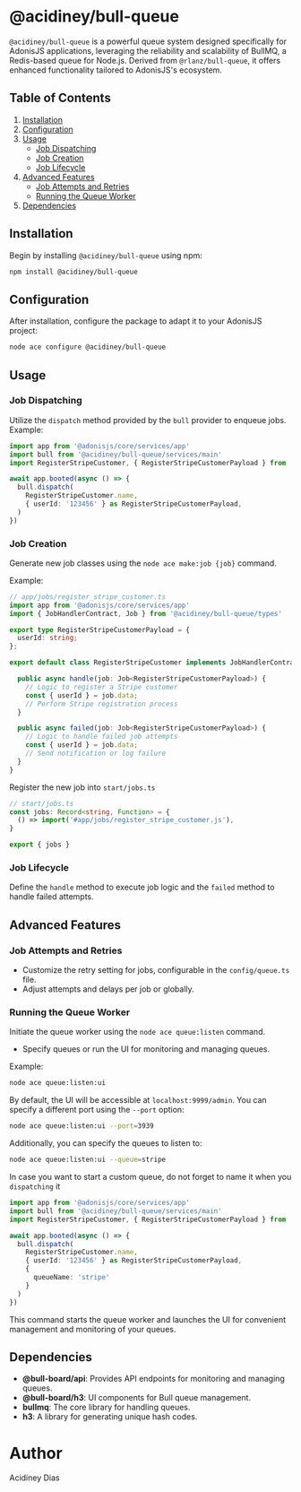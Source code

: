 # @acidiney/bull-queue

`@acidiney/bull-queue` is a powerful queue system designed specifically for AdonisJS applications, leveraging the reliability and scalability of BullMQ, a Redis-based queue for Node.js. Derived from `@rlanz/bull-queue`, it offers enhanced functionality tailored to AdonisJS's ecosystem.

## Table of Contents

1. [Installation](#installation)
2. [Configuration](#configuration)
3. [Usage](#usage)
    - [Job Dispatching](#job-dispatching)
    - [Job Creation](#job-creation)
    - [Job Lifecycle](#job-lifecycle)
4. [Advanced Features](#advanced-features)
    - [Job Attempts and Retries](#job-attempts-and-retries)
    - [Running the Queue Worker](#running-the-queue-worker)
6. [Dependencies](#dependencies)

## Installation <a id="installation"></a>

Begin by installing `@acidiney/bull-queue` using npm:

```bash
npm install @acidiney/bull-queue
```

## Configuration <a id="configuration"></a>

After installation, configure the package to adapt it to your AdonisJS project:

```bash
node ace configure @acidiney/bull-queue
```

## Usage <a id="usage"></a>

### Job Dispatching <a id="job-dispatching"></a>

Utilize the `dispatch` method provided by the `bull` provider to enqueue jobs.
Example:
```typescript
import app from '@adonisjs/core/services/app'
import bull from '@acidiney/bull-queue/services/main'
import RegisterStripeCustomer, { RegisterStripeCustomerPayload } from '#app/jobs/register_stripe_customer.js'

await app.booted(async () => {
  bull.dispatch(
    RegisterStripeCustomer.name,
    { userId: '123456' } as RegisterStripeCustomerPayload,
  )
})
```
### Job Creation <a id="job-creation"></a>

Generate new job classes using the `node ace make:job {job}` command.

Example:
```ts
// app/jobs/register_stripe_customer.ts
import app from '@adonisjs/core/services/app'
import { JobHandlerContract, Job } from '@acidiney/bull-queue/types'

export type RegisterStripeCustomerPayload = {
  userId: string;
};

export default class RegisterStripeCustomer implements JobHandlerContract<RegisterStripeCustomerPayload> {

  public async handle(job: Job<RegisterStripeCustomerPayload>) {
    // Logic to register a Stripe customer
    const { userId } = job.data;
    // Perform Stripe registration process
  }

  public async failed(job: Job<RegisterStripeCustomerPayload>) {
    // Logic to handle failed job attempts
    const { userId } = job.data;
    // Send notification or log failure
  }
}
```

Register the new job into `start/jobs.ts`
```ts
// start/jobs.ts
const jobs: Record<string, Function> = {
  () => import('#app/jobs/register_stripe_customer.js'),
}

export { jobs }
```


### Job Lifecycle <a id="job-lifecycle"></a>

Define the `handle` method to execute job logic and the `failed` method to handle failed attempts.

## Advanced Features <a id="advanced-features"></a>

### Job Attempts and Retries <a id="job-attempts-and-retries"></a>

- Customize the retry setting for jobs, configurable in the `config/queue.ts` file.
- Adjust attempts and delays per job or globally.

### Running the Queue Worker <a id="running-the-queue-worker"></a>

Initiate the queue worker using the `node ace queue:listen` command.
- Specify queues or run the UI for monitoring and managing queues.

Example:
```bash
node ace queue:listen:ui
```

By default, the UI will be accessible at `localhost:9999/admin`. You can specify a different port using the `--port` option:

```bash
node ace queue:listen:ui --port=3939
```

Additionally, you can specify the queues to listen to:

```bash
node ace queue:listen:ui --queue=stripe
```

In case you want to start a custom queue, do not forget to name it when you `dispatching` it

```ts
import app from '@adonisjs/core/services/app'
import bull from '@acidiney/bull-queue/services/main'
import RegisterStripeCustomer, { RegisterStripeCustomerPayload } from '#app/jobs/register_stripe_customer.js'

await app.booted(async () => {
  bull.dispatch(
    RegisterStripeCustomer.name,
    { userId: '123456' } as RegisterStripeCustomerPayload,
    {
      queueName: 'stripe'
    }
  )
})
```

This command starts the queue worker and launches the UI for convenient management and monitoring of your queues.

## Dependencies <a id="dependencies"></a>

- **@bull-board/api**: Provides API endpoints for monitoring and managing queues.
- **@bull-board/h3**: UI components for Bull queue management.
- **bullmq**: The core library for handling queues.
- **h3**: A library for generating unique hash codes.

# Author
Acidiney Dias

